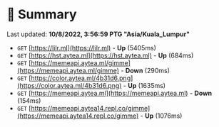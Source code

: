 # 📖 Summary
Last updated: **10/8/2022, 3:56:59 PTG "Asia/Kuala_Lumpur"**

- `GET` [https://lilr.ml](https://lilr.ml) - **Up** (5405ms)
- `GET` [https://hst.aytea.ml](https://hst.aytea.ml) - **Up** (684ms)
- `GET` [https://memeapi.aytea.ml/gimme](https://memeapi.aytea.ml/gimme) - **Down** (290ms)
- `GET` [https://color.aytea.ml/4b31d6.png](https://color.aytea.ml/4b31d6.png) - **Up** (1635ms)
- `GET` [https://memeapi.aytea.ml](https://memeapi.aytea.ml) - **Down** (154ms)
- `GET` [https://memeapi.aytea14.repl.co/gimme](https://memeapi.aytea14.repl.co/gimme) - **Up** (1076ms)
